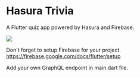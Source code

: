 # Hasura Trivia

A Flutter quiz app powered by Hasura and Firebase.

![](https://media.giphy.com/media/h4Hdd9HUjqiKuYM3YC/giphy.gif)

Don't forget to setup Firebase for your project.
https://firebase.google.com/docs/flutter/setup

Add your own GraphQL endpoint in main.dart file.
